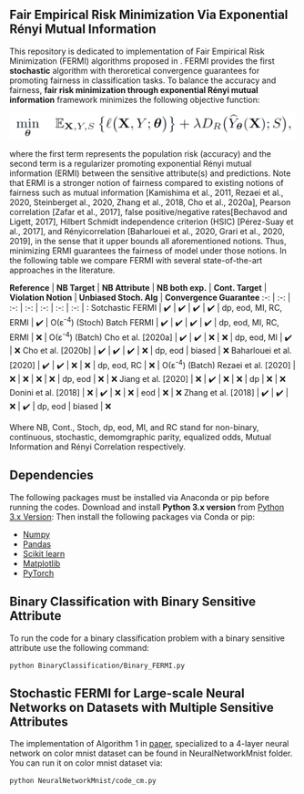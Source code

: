 ## Fair Empirical Risk Minimization Via Exponential Rényi Mutual Information
This repository is dedicated to implementation of Fair Empirical Risk Minimization (FERMI) algorithms proposed in . FERMI provides the first ****stochastic**** algorithm with theroretical convergence guarantees for promoting fairness in classification tasks. To balance the accuracy and fairness, **fair risk minimization through exponential Rényi mutual information** framework minimizes the following objective function:

<div align='center'> 
<img src="General_Framework.png" width="750" align='center'>
</div>

where the first term represents the population risk (accuracy) and the second term is a regularizer promoting exponential Rényi mutual information (ERMI) between the sensitive attribute(s) and predictions. Note that ERMI is a stronger notion of fairness compared to existing notions of fairness such as mutual information [Kamishima et al., 2011, Rezaei et al., 2020, Steinberget al., 2020, Zhang et al., 2018, Cho et al., 2020a], Pearson correlation [Zafar et al., 2017], false positive/negative rates[Bechavod and Ligett, 2017], Hilbert Schmidt independence criterion (HSIC) [Pérez-Suay et al., 2017], and Rényicorrelation [Baharlouei et al., 2020, Grari et al., 2020, 2019], in the sense that it upper bounds all aforementioned notions. Thus, minimizing ERMI guarantees the fairness of model under those notions. In the following table we compare FERMI with several state-of-the-art approaches in the literature. 


**Reference** | **NB Target** | **NB Attribute** | **NB both exp.** | **Cont. Target** | **Violation Notion** | **Unbiased Stoch. Alg** | **Convergence Guarantee**
:-: | :-: | :-: | :-: | :-: | :-: | :-: | :
Sotchastic FERMI | :heavy_check_mark: | :heavy_check_mark: | :heavy_check_mark: | :heavy_check_mark: | dp, eod, MI, RC, ERMI | :heavy_check_mark: | O(ε<sup>-4</sup>) (Stoch)
Batch FERMI | :heavy_check_mark: | :heavy_check_mark: | :heavy_check_mark: | :heavy_check_mark: | dp, eod, MI, RC, ERMI | :x: | O(ε<sup>-4</sup>) (Batch)
Cho et al. [2020a] | :heavy_check_mark: | :heavy_check_mark: | :x: | :x: | dp, eod, MI | :heavy_check_mark: | :x:
Cho et al. [2020b] | :heavy_check_mark: | :heavy_check_mark: | :heavy_check_mark: | :x: | dp, eod | biased | :x:
Baharlouei et al. [2020] | :heavy_check_mark: | :heavy_check_mark: | :x: | :x: | dp, eod, RC | :x: | O(ε<sup>-4</sup>) (Batch)
Rezaei et al. [2020] | :x: |  :x: | :x: | :x: | dp, eod | :x: | :x:
Jiang et al. [2020] | :x: | :heavy_check_mark: | :x: | :x: | dp | :x: | :x:
Donini et al. [2018] | :x: | :heavy_check_mark: | :x: | :x: | eod | :x: | :x:
Zhang et al. [2018] | :heavy_check_mark: | :heavy_check_mark: | :x: | :heavy_check_mark: | dp, eod | biased | :x:


Where NB, Cont., Stoch, dp, eod, MI, and RC stand for non-binary, continuous, stochastic, demomgraphic parity, equalized odds, Mutual Information and Rényi Correlation respectively. 

## Dependencies
The following packages must be installed via Anaconda or pip before running the codes. Download and install **Python 3.x version** from [Python 3.x Version](https://www.python.org/downloads/):
Then install the following packages via Conda or pip:
* [Numpy](https://pandas.pydata.org/pandas-docs/stable/getting_started/install.html)
* [Pandas](https://anaconda.org/conda-forge/matplotlib)
* [Scikit learn](https://scikit-learn.org/stable/install.html)
* [Matplotlib](https://matplotlib.org/stable/users/installing.html)
* [PyTorch](https://pytorch.org/get-started/locally/)


## Binary Classification with Binary Sensitive Attribute 
To run the code for a binary classification problem with a binary sensitive attribute use the following command:  

```
python BinaryClassification/Binary_FERMI.py 
```


## Stochastic FERMI for Large-scale Neural Networks on Datasets with Multiple Sensitive Attributes
The implementation of Algorithm 1 in [paper](https://www.google.com), specialized to a 4-layer neural network on color mnist dataset can be found in NeuralNetworkMnist folder. You can run it on color mnist dataset via:

```
python NeuralNetworkMnist/code_cm.py 
```

